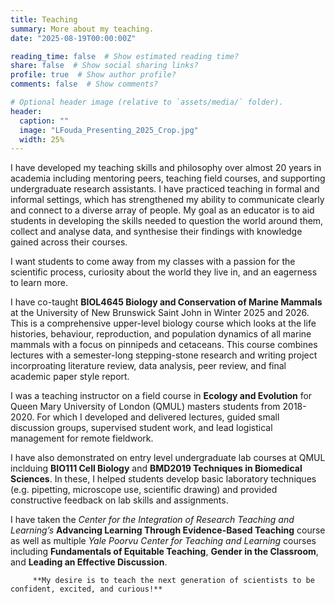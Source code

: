 ```yaml
---
title: Teaching
summary: More about my teaching.
date: "2025-08-19T00:00:00Z"

reading_time: false  # Show estimated reading time?
share: false  # Show social sharing links?
profile: true  # Show author profile?
comments: false  # Show comments?

# Optional header image (relative to `assets/media/` folder).
header:
  caption: ""
  image: "LFouda_Presenting_2025_Crop.jpg"
  width: 25%
---
```


I have developed my teaching skills and philosophy over almost 20 years in academia including mentoring peers, teaching field courses, and supporting undergraduate research assistants. I have practiced teaching in formal and informal settings, which has strengthened my ability to communicate clearly and connect to a diverse array of people. My goal as an educator is to aid students in developing the skills needed to question the world around them, collect and analyse data, and synthesise their findings with knowledge gained across their courses.

I want students to come away from my classes with a passion for the scientific process, curiosity about the world they live in, and an eagerness to learn more.

I have co-taught **BIOL4645 Biology and Conservation of Marine Mammals** at the University of New Brunswick Saint John in Winter 2025 and 2026. This is a comprehensive upper-level biology course which looks at the life histories, behaviour, reproduction, and population dynamics of all marine mammals with a focus on pinnipeds and cetaceans. This course combines lectures with a semester-long stepping-stone research and writing project incorproating literature review, data analysis, peer review, and final academic paper style report. 

I was a teaching instructor on a field course in **Ecology and Evolution** for Queen Mary University of London (QMUL) masters students from 2018-2020. For which I developed and delivered lectures, guided small discussion groups, supervised student work, and lead logistical management for remote fieldwork.

I have also demonstrated on entry level undergraduate lab courses at QMUL inclduing **BIO111 Cell Biology** and **BMD2019 Techniques in Biomedical Sciences**. In these, I helped students develop basic laboratory techniques (e.g. pipetting, microscope use, scientific drawing) and provided constructive feedback on lab skills and assignments.

I have taken the *Center for the Integration of Research Teaching and Learning’s* **Advancing Learning Through Evidence-Based Teaching** course as well as multiple *Yale Poorvu Center for Teaching and Learning* courses including **Fundamentals of Equitable Teaching**, **Gender in the Classroom**, and **Leading an Effective Discussion**.

         **My desire is to teach the next generation of scientists to be confident, excited, and curious!**

